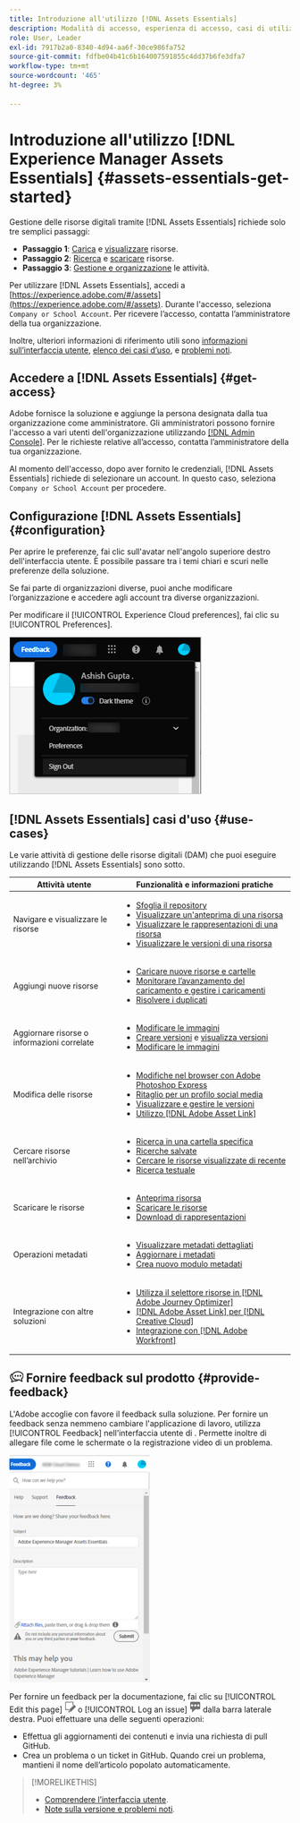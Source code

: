 ```yaml
---
title: Introduzione all'utilizzo [!DNL Assets Essentials]
description: Modalità di accesso, esperienza di accesso, casi di utilizzo supportati e problemi noti di [!DNL Assets Essentials].
role: User, Leader
exl-id: 7917b2a0-8340-4d94-aa6f-30ce986fa752
source-git-commit: fdfbe04b41c6b164007591855c4dd37b6fe3dfa7
workflow-type: tm+mt
source-wordcount: '465'
ht-degree: 3%

---
```


# Introduzione all&#39;utilizzo [!DNL Experience Manager Assets Essentials] {#assets-essentials-get-started}

<!-- TBD: Make links for these steps. -->

Gestione delle risorse digitali tramite [!DNL Assets Essentials] richiede solo tre semplici passaggi:

* **Passaggio 1**: [Carica](/help/add-delete.md) e [visualizzare](/help/navigate-view.md) risorse.
* **Passaggio 2**: [Ricerca](/help/search.md) e [scaricare](/help/manage-organize.md#download) risorse.
* **Passaggio 3**: [Gestione e organizzazione](/help/manage-organize.md) le attività.

Per utilizzare [!DNL Assets Essentials], accedi a [https://experience.adobe.com/#/assets](https://experience.adobe.com/#/assets). Durante l&#39;accesso, seleziona `Company or School Account`. Per ricevere l’accesso, contatta l’amministratore della tua organizzazione.

Inoltre, ulteriori informazioni di riferimento utili sono [informazioni sull’interfaccia utente](/help/navigate-view.md), [elenco dei casi d’uso](#use-cases), <!-- TBD: [supported file types](/help/supported-file-formats.md), --> e [problemi noti](/help/release-notes.md#known-issues).

## Accedere a [!DNL Assets Essentials] {#get-access}

Adobe fornisce la soluzione e aggiunge la persona designata dalla tua organizzazione come amministratore. Gli amministratori possono fornire l&#39;accesso a vari utenti dell&#39;organizzazione utilizzando [[!DNL Admin Console]](https://helpx.adobe.com/it/enterprise/using/admin-console.html). Per le richieste relative all’accesso, contatta l’amministratore della tua organizzazione.

Al momento dell&#39;accesso, dopo aver fornito le credenziali, [!DNL Assets Essentials] richiede di selezionare un account. In questo caso, seleziona `Company or School Account` per procedere.

## Configurazione [!DNL Assets Essentials] {#configuration}

Per aprire le preferenze, fai clic sull&#39;avatar nell&#39;angolo superiore destro dell&#39;interfaccia utente. È possibile passare tra i temi chiari e scuri nelle preferenze della soluzione.

Se fai parte di organizzazioni diverse, puoi anche modificare l’organizzazione e accedere agli account tra diverse organizzazioni.

Per modificare il [!UICONTROL Experience Cloud preferences], fai clic su [!UICONTROL Preferences].

![Preferenza al tema scuro e chiaro](assets/theme-change.png)

## [!DNL Assets Essentials] casi d&#39;uso {#use-cases}

Le varie attività di gestione delle risorse digitali (DAM) che puoi eseguire utilizzando [!DNL Assets Essentials] sono sotto.

| Attività utente | Funzionalità e informazioni pratiche |
|-----|------|
| Navigare e visualizzare le risorse | <ul> <li>[Sfoglia il repository](/help/navigate-view.md#view-assets-and-details) </li> <li> [Visualizzare un&#39;anteprima di una risorsa](/help/navigate-view.md#preview-assets) <li> [Visualizzare le rappresentazioni di una risorsa](/help/add-delete.md#renditions) </li> <li>[Visualizzare le versioni di una risorsa](/help/manage-organize.md#view-versions)</li></ul> |
| Aggiungi nuove risorse | <ul> <li>[Caricare nuove risorse e cartelle](/help/add-delete.md#add-assets)</li> <li>[Monitorare l’avanzamento del caricamento e gestire i caricamenti](/help/add-delete.md#upload-progress)</li> <li>[Risolvere i duplicati](/help/add-delete.md#resolve-upload-fails)</li> </ul> |
| Aggiornare risorse o informazioni correlate | <ul> <li>[Modificare le immagini](/help/edit-images.md)</li> <li>[Creare versioni](/help/manage-organize.md#create-versions) e [visualizza versioni](/help/manage-organize.md#view-versions)</li> <li>[Modificare le immagini](/help/edit-images.md)</li> </ul> |
| Modifica delle risorse | <ul> <li>[Modifiche nel browser con Adobe Photoshop Express](/help/edit-images.md)</li> <li>[Ritaglio per un profilo social media](/help/edit-images.md#crop-straighten-images)</li> <li>[Visualizzare e gestire le versioni](/help/manage-organize.md#view-versions)</li> <li>[Utilizzo [!DNL Adobe Asset Link]](/help/integration.md#integrations)</ul></ul> |
| Cercare risorse nell’archivio | <ul> <li>[Ricerca in una cartella specifica](/help/search.md#refine-search-results)</li> <li>[Ricerche salvate](/help/search.md#saved-search)</li> <li>[Cercare le risorse visualizzate di recente](/help/search.md)</li> <li>[Ricerca testuale](/help/search.md) |
| Scaricare le risorse | <ul> <li> [Anteprima risorsa](/help/navigate-view.md#preview-assets) </li> <li> [Scaricare le risorse](/help/manage-organize.md#download) <li> [Download di rappresentazioni](/help/add-delete.md#renditions) </li></ul> |
| Operazioni metadati | <ul> <li>[Visualizzare metadati dettagliati](/help/metadata.md) </li> <li> [Aggiornare i metadati](/help/metadata.md#update-metadata)</li> <li> [Crea nuovo modulo metadati](/help/metadata.md#metadata-forms) </li> </ul> |
| Integrazione con altre soluzioni | <ul> <li>[Utilizza il selettore risorse in [!DNL Adobe Journey Optimizer]](/help/integration.md)</li> <li>[[!DNL Adobe Asset Link] per [!DNL Creative Cloud]](/help/integration.md)</li> <li>[Integrazione con [!DNL Adobe Workfront]](/help/integration.md)</li> </ul> |

<!--TBD: Merge the below rows in the table when the use cases are documented/available.

| How do I delete assets? | <ul> <li>[Delete assets](/help/manage-organize.md)</li> <li>Recover deleted assets</li> <li>Permanently delete assets</li> </ul> |
| How do I share assets or find shared assets? | <ul> <li>Shared by me</li> <li>Shared with me</li> <li>Share for comments and review</li> <li>Unshare assets</li> </ul> |
| How do I collaborate with others and get my assets reviewed | <ul> <li>Share for review</li> <li>Provide comments. Resolve and filter comments</li> <li>Annotations on images</li> <li>Assign tasks to specific users and prioritize</li> </ul> |

-->

## ![icona feedback](assets/do-not-localize/feedback-icon.png) Fornire feedback sul prodotto {#provide-feedback}

L&#39;Adobe accoglie con favore il feedback sulla soluzione. Per fornire un feedback senza nemmeno cambiare l&#39;applicazione di lavoro, utilizza [!UICONTROL Feedback] nell’interfaccia utente di . Permette inoltre di allegare file come le schermate o la registrazione video di un problema.

![opzione di feedback nell’interfaccia](assets/feedback-panel.png)

Per fornire un feedback per la documentazione, fai clic su [!UICONTROL Edit this page] ![modificare la pagina](assets/do-not-localize/edit-page.png) o [!UICONTROL Log an issue] ![creare un problema GitHub](assets/do-not-localize/github-issue.png) dalla barra laterale destra. Puoi effettuare una delle seguenti operazioni:

* Effettua gli aggiornamenti dei contenuti e invia una richiesta di pull GitHub.
* Crea un problema o un ticket in GitHub. Quando crei un problema, mantieni il nome dell’articolo popolato automaticamente.

>[!MORELIKETHIS]
>
>* [Comprendere l’interfaccia utente](/help/navigate-view.md).
>* [Note sulla versione e problemi noti](/help/release-notes.md).


<!-- TBD: 
>* [Supported file types](/help/supported-file-formats.md).
-->
